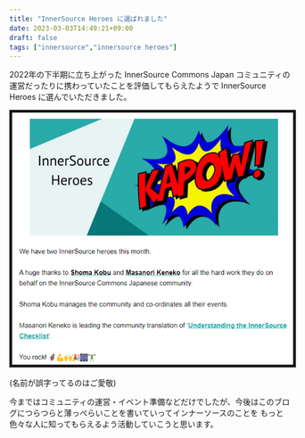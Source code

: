 ```yaml
---
title: "InnerSource Heroes に選ばれました"
date: 2023-03-03T14:49:21+09:00
draft: false
tags: ["innersource","innersource heroes"]
---
```


2022年の下半期に立ち上がった InnerSource Commons Japan コミュニティの運営だったりに携わっていたことを評価してもらえたようで
InnerSource Heroes に選んでいただきました。

<img src="../2023-3-3/2023-03-03-14-55-21.png" border=5>

(名前が誤字ってるのはご愛敬)

今まではコミュニティの運営・イベント準備などだけでしたが、今後はこのブログにつらつらと薄っぺらいことを書いていってインナーソースのことを
もっと色々な人に知ってもらえるよう活動していこうと思います。
